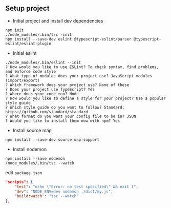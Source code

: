 ## Setup project

- Initial project and install dev dependencies
```
npm init
./node_modules/.bin/tsc -init
npm install --save-dev eslint @typescript-eslint/parser @typescript-eslint/eslint-plugin
```

- Initial eslint
```
./node_modules/.bin/eslint --init
? How would you like to use ESLint? To check syntax, find problems, and enforce code style
? What type of modules does your project use? JavaScript modules (import/export)
? Which framework does your project use? None of these
? Does your project use TypeScript? Yes
? Where does your code run? Node
? How would you like to define a style for your project? Use a popular style guide
? Which style guide do you want to follow? Standard: https://github.com/standard/standard
? What format do you want your config file to be in? JSON
? Would you like to install them now with npm? Yes

```

- Install source map
```
npm install --save-dev source-map-support
```

- Install nodemon
```
npm install --save nodemon
/node_modules/.bin/tsc --watch
```
edit `package.json`
```json
"scripts": {
    "test": "echo \"Error: no test specified\" && exit 1",
    "dev": "NODE_ENV=dev nodemon ./dist/my.js",
    "build:watch": "tsc --watch"
},
```
